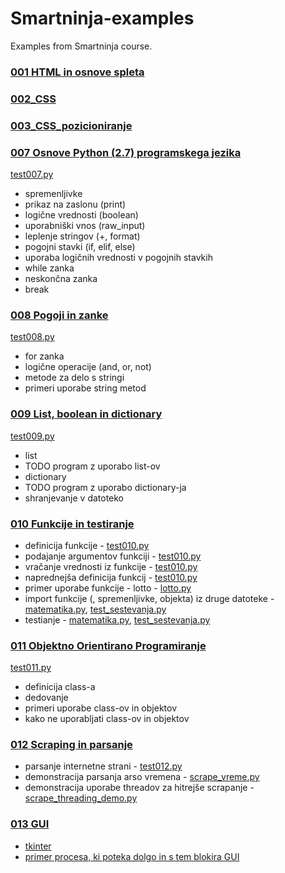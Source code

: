 # Smartninja-examples
Examples from Smartninja course.

### [001 HTML in osnove spleta](/src/001_HTML_osnove_spleta)
### [002_CSS](/src/002_CSS)
### [003_CSS_pozicioniranje](/src/003_CSS_pozicioniranje)

### [007 Osnove Python (2.7) programskega jezika](/src/007_python_osnove)
[test007.py](/src/007_python_osnove/test007.py)
* spremenljivke
* prikaz na zaslonu (print)
* logične vrednosti (boolean)
* uporabniški vnos (raw_input)
* leplenje stringov (+, format)
* pogojni stavki (if, elif, else)
* uporaba logičnih vrednosti v pogojnih stavkih
* while zanka
* neskončna zanka
* break
### [008 Pogoji in zanke](/src/008_pogoji_in_zanke)
[test008.py](/src/008_pogoji_in_zanke/test008.py)
* for zanka
* logične operacije (and, or, not)
* metode za delo s stringi
* primeri uporabe string metod
### [009 List, boolean in dictionary](/src/009_list_boolean_in_for)
[test009.py](/src/009_list_boolean_in_for/test009.py)
* list
* TODO program z uporabo list-ov
* dictionary
* TODO program z uporabo dictionary-ja
* shranjevanje v datoteko
### [010 Funkcije in testiranje](/src/010_funkcije_testiranje)
* definicija funkcije - [test010.py](/src/010_funkcije_testiranje/test010.py)
* podajanje argumentov funkciji - [test010.py](/src/010_funkcije_testiranje/test010.py)
* vračanje vrednosti iz funkcije - [test010.py](/src/010_funkcije_testiranje/test010.py)
* naprednejša definicija funkcij - [test010.py](/src/010_funkcije_testiranje/test010.py)
* primer uporabe funkcije - lotto - [lotto.py](/src/010_funkcije_testiranje/lotto.py)
* import funkcije (, spremenljivke, objekta) iz druge datoteke - [matematika.py](/src/010_funkcije_testiranje/matematika.py), [test_sestevanja.py](/src/010_funkcije_testiranje/test_sestevanja.py)
* testianje - [matematika.py](/src/010_funkcije_testiranje/matematika.py), [test_sestevanja.py](/src/010_funkcije_testiranje/test_sestevanja.py)
### [011 Objektno Orientirano Programiranje](/src/011_OOP)
[test011.py](/src/011_OOP/test011.py)
* definicija class-a
* dedovanje
* primeri uporabe class-ov in objektov
* kako ne uporabljati class-ov in objektov
### [012 Scraping in parsanje](/src/012_scraping)
* parsanje internetne strani - [test012.py](/src/012_scraping/test012.py)
* demonstracija parsanja arso vremena - [scrape_vreme.py](/src/012_scraping/scrape_vreme.py)
* demonstracija uporabe threadov za hitrejše scrapanje - [scrape_threading_demo.py](/src/012_scraping/scrape_threading_demo.py)
### [013 GUI](/src/013_GUI)
* [tkinter](/src/013_GUI/test013.py)
* [primer procesa, ki poteka dolgo in s tem blokira GUI](/src/013_GUI/test.py)
